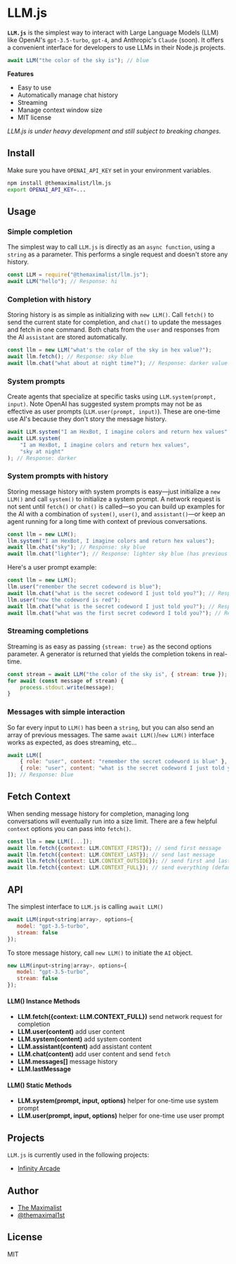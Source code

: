 # LLM.js

**`LLM.js`** is the simplest way to interact with Large Language Models (LLM) like OpenAI's `gpt-3.5-turbo`, `gpt-4`, and Anthropic's `Claude` (soon). It offers a convenient interface for developers to use LLMs in their Node.js projects.

```javascript
await LLM("the color of the sky is"); // blue
```

**Features**

-   Easy to use
-   Automatically manage chat history
-   Streaming
-   Manage context window size
-   MIT license

_LLM.js is under heavy development and still subject to breaking changes._



## Install

Make sure you have `OPENAI_API_KEY` set in your environment variables.

```bash
npm install @themaximalist/llm.js
export OPENAI_API_KEY=...
```



## Usage

### Simple completion

The simplest way to call `LLM.js` is directly as an `async function`, using a `string` as a parameter. This performs a single request and doesn't store any history.

```javascript
const LLM = require("@themaximalist/llm.js");
await LLM("hello"); // Response: hi
```



### Completion with history

Storing history is as simple as initializing with `new LLM()`. Call `fetch()` to send the current state for completion, and `chat()` to update the messages and fetch in one command. Both chats from the `user` and responses from the AI `assistant` are stored automatically.

```javascript
const llm = new LLM("what's the color of the sky in hex value?");
await llm.fetch(); // Response: sky blue
await llm.chat("what about at night time?"); // Response: darker value (uses previous context to know we're asking for a color)
```



### System prompts

Create agents that specialize at specific tasks using
`LLM.system(prompt, input)`. Note OpenAI has suggested system prompts may not be
as effective as user prompts (`LLM.user(prompt, input)`). These are one-time use
AI's because they don't story the message history.

```javascript
await LLM.system("I am HexBot, I imagine colors and return hex values", "sky"); // Response: sky blue
await LLM.system(
    "I am HexBot, I imagine colors and return hex values",
    "sky at night"
); // Response: darker
```



### System prompts with history

Storing message history with system prompts is easy—just initialize a `new LLM()` and call `system()` to initialize a system prompt. A network request is not sent until `fetch()` or `chat()` is called—so you can build up examples for the AI with a combination of `system()`, `user()`, and `assistant()`—or keep an agent running for a long time with context of previous conversations.

```javascript
const llm = new LLM();
llm.system("I am HexBot, I imagine colors and return hex values");
await llm.chat("sky"); // Response: sky blue
await llm.chat("lighter"); // Response: lighter sky blue (has previous context to know what we mean)
```

Here's a user prompt example:

```javascript
const llm = new LLM();
llm.user("remember the secret codeword is blue");
await llm.chat("what is the secret codeword I just told you?"); // Response: blue
llm.user("now the codeword is red");
await llm.chat("what is the secret codeword I just told you?"); // Response: red
await llm.chat("what was the first secret codeword I told you?"); // Response: blue
```



### Streaming completions

Streaming is as easy as passing `{stream: true}` as the second options parameter. A generator is returned that yields the completion tokens in real-time.

```javascript
const stream = await LLM("the color of the sky is", { stream: true });
for await (const message of stream) {
    process.stdout.write(message);
}
```



### Messages with simple interaction

So far every input to `LLM()` has been a `string`, but you can also send an array of previous messages. The same `await LLM()`/`new LLM()` interface works as expected, as does streaming, etc...

```javascript
await LLM([
    { role: "user", content: "remember the secret codeword is blue" },
    { role: "user", content: "what is the secret codeword I just told you?" },
]); // Response: blue
```



## Fetch Context

When sending message history for completion, managing long conversations will
eventually run into a size limit. There are a few helpful `context` options you
can pass into `fetch()`.

```javascript
const llm = new LLM([...]);
await llm.fetch({context: LLM.CONTEXT_FIRST}); // send first message
await llm.fetch({context: LLM.CONTEXT_LAST}); // send last message
await llm.fetch({context: LLM.CONTEXT_OUTSIDE}); // send first and last messages
await llm.fetch({context: LLM.CONTEXT_FULL}); // send everything (default)
```



## API

The simplest interface to `LLM.js` is calling `await LLM()`

```javascript
await LLM(input<string|array>, options={
   model: "gpt-3.5-turbo",
   stream: false
});
```

To store message history, call `new LLM()` to initiate the `AI` object.

```javascript
new LLM(input<string|array>, options={
   model: "gpt-3.5-turbo",
   stream: false
});
```

#### LLM() Instance Methods

-   **LLM.fetch({context: LLM.CONTEXT_FULL})** send network request for completion
-   **LLM.user(content)** add user content
-   **LLM.system(content)** add system content
-   **LLM.assistant(content)** add assistant content
-   **LLM.chat(content)** add user content and send `fetch`
-   **LLM.messages[]** message history
-   **LLM.lastMessage**

#### LLM() Static Methods

-   **LLM.system(prompt, input, options)** helper for one-time use system prompt
-   **LLM.user(prompt, input, options)** helper for one-time use user prompt



## Projects

`LLM.js` is currently used in the following projects:

-   [Infinity Arcade](https://infinityarcade.com)



## Author

-   [The Maximalist](https://themaximalist.com/)
-   [@themaximal1st](https://twitter.com/themaximal1st)



## License

MIT
